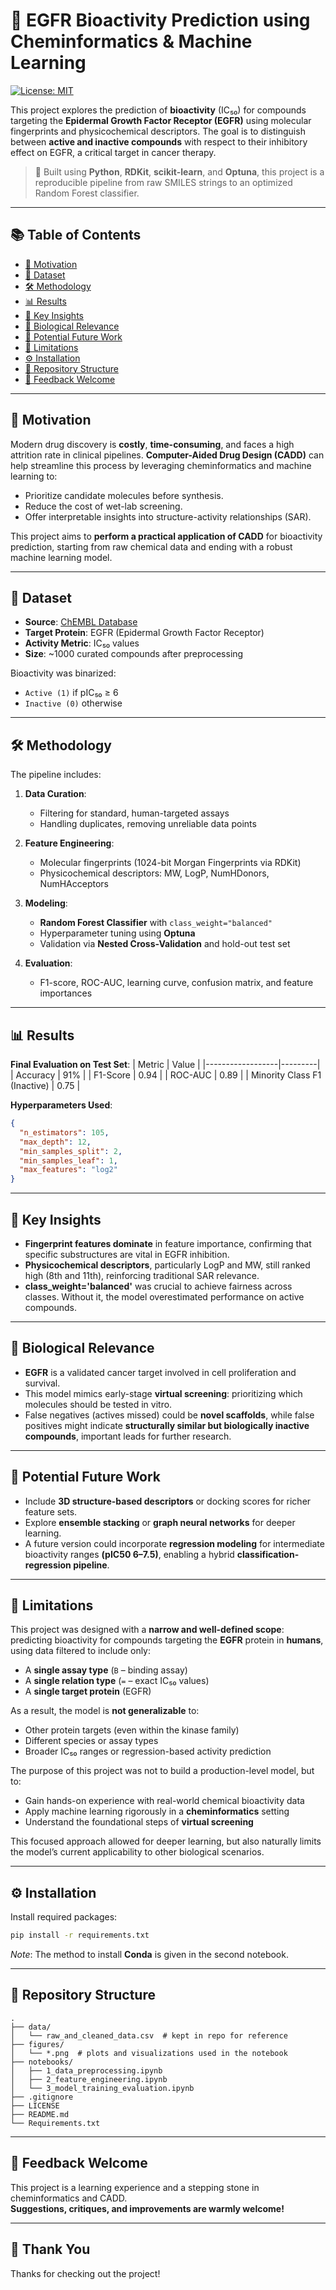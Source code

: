 # 🧬 EGFR Bioactivity Prediction using Cheminformatics & Machine Learning

[![License: MIT](https://img.shields.io/badge/License-MIT-yellow.svg)](LICENSE)

This project explores the prediction of **bioactivity** (IC₅₀) for compounds targeting the **Epidermal Growth Factor Receptor (EGFR)** using molecular fingerprints and physicochemical descriptors. The goal is to distinguish between **active and inactive compounds** with respect to their inhibitory effect on EGFR, a critical target in cancer therapy.

> 🚀 Built using **Python**, **RDKit**, **scikit-learn**, and **Optuna**, this project is a reproducible pipeline from raw SMILES strings to an optimized Random Forest classifier.

---

## 📚 Table of Contents

- [📍 Motivation](#-motivation)
- [🧪 Dataset](#-dataset)
- [🛠️ Methodology](#️-methodology)
- [📊 Results](#-results)
- [🧠 Key Insights](#-key-insights)
- [🧬 Biological Relevance](#-biological-relevance)
- [🔮 Potential Future Work](#-potential-future-work)
- [🚧 Limitations](#-limitations)
- [⚙️ Installation](#️-installation)
- [📁 Repository Structure](#-repository-structure)
- [🤝 Feedback Welcome](#-feedback-welcome)

---

## 📍 Motivation

Modern drug discovery is **costly**, **time-consuming**, and faces a high attrition rate in clinical pipelines. **Computer-Aided Drug Design (CADD)** can help streamline this process by leveraging cheminformatics and machine learning to:

- Prioritize candidate molecules before synthesis.
- Reduce the cost of wet-lab screening.
- Offer interpretable insights into structure-activity relationships (SAR).

This project aims to **perform a practical application of CADD** for bioactivity prediction, starting from raw chemical data and ending with a robust machine learning model.

---

## 🧪 Dataset

- **Source**: [ChEMBL Database](https://www.ebi.ac.uk/chembl/)
- **Target Protein**: EGFR (Epidermal Growth Factor Receptor)
- **Activity Metric**: IC₅₀ values
- **Size**: ~1000 curated compounds after preprocessing

Bioactivity was binarized:
- `Active (1)` if pIC₅₀ ≥ 6
- `Inactive (0)` otherwise

---

## 🛠️ Methodology

The pipeline includes:

1. **Data Curation**:
   - Filtering for standard, human-targeted assays
   - Handling duplicates, removing unreliable data points

2. **Feature Engineering**:
   - Molecular fingerprints (1024-bit Morgan Fingerprints via RDKit)
   - Physicochemical descriptors: MW, LogP, NumHDonors, NumHAcceptors

3. **Modeling**:
   - **Random Forest Classifier** with `class_weight="balanced"`
   - Hyperparameter tuning using **Optuna**
   - Validation via **Nested Cross-Validation** and hold-out test set

4. **Evaluation**:
   - F1-score, ROC-AUC, learning curve, confusion matrix, and feature importances

---

## 📊 Results

**Final Evaluation on Test Set**:
| Metric           | Value   |
|------------------|---------|
| Accuracy         | 91%     |
| F1-Score         | 0.94    |
| ROC-AUC          | 0.89    |
| Minority Class F1 (Inactive) | 0.75 |

**Hyperparameters Used**:
```json
{
  "n_estimators": 105,
  "max_depth": 12,
  "min_samples_split": 2,
  "min_samples_leaf": 1,
  "max_features": "log2"
}
```

---

## 🧠 Key Insights

- **Fingerprint features dominate** in feature importance, confirming that specific substructures are vital in EGFR inhibition.
- **Physicochemical descriptors**, particularly LogP and MW, still ranked high (8th and 11th), reinforcing traditional SAR relevance.
- **class_weight='balanced'** was crucial to achieve fairness across classes. Without it, the model overestimated performance on active compounds.

---

## 🧬 Biological Relevance

- **EGFR** is a validated cancer target involved in cell proliferation and survival.
- This model mimics early-stage **virtual screening**: prioritizing which molecules should be tested in vitro.
- False negatives (actives missed) could be **novel scaffolds**, while false positives might indicate **structurally similar but biologically inactive compounds**, important leads for further research.

---

## 🔮 Potential Future Work

- Include **3D structure-based descriptors** or docking scores for richer feature sets.
- Explore **ensemble stacking** or **graph neural networks** for deeper learning.
- A future version could incorporate **regression modeling** for intermediate bioactivity ranges **(pIC50 6–7.5)**, enabling a hybrid **classification-regression pipeline**.

---

## 🚧 Limitations

This project was designed with a **narrow and well-defined scope**: predicting bioactivity for compounds targeting the **EGFR** protein in **humans**, using data filtered to include only:

- A **single assay type** (`B` – binding assay)
- A **single relation type** (`=` – exact IC₅₀ values)
- A **single target protein** (EGFR)

As a result, the model is **not generalizable** to:

- Other protein targets (even within the kinase family)
- Different species or assay types
- Broader IC₅₀ ranges or regression-based activity prediction

The purpose of this project was not to build a production-level model, but to:

- Gain hands-on experience with real-world chemical bioactivity data
- Apply machine learning rigorously in a **cheminformatics** setting
- Understand the foundational steps of **virtual screening**

This focused approach allowed for deeper learning, but also naturally limits the model’s current applicability to other biological scenarios.

---

## ⚙️ Installation

Install required packages:

```bash
pip install -r requirements.txt
```

*Note*: The method to install **Conda** is given in the second notebook. 

---

## 📁 Repository Structure

```
.
├── data/
│   └── raw_and_cleaned_data.csv  # kept in repo for reference
├── figures/
│   └── *.png  # plots and visualizations used in the notebook
├── notebooks/
│   ├── 1_data_preprocessing.ipynb
│   ├── 2_feature_engineering.ipynb
│   └── 3_model_training_evaluation.ipynb
├── .gitignore
├── LICENSE
├── README.md
└── Requirements.txt
```

---

## 🤝 Feedback Welcome

This project is a learning experience and a stepping stone in cheminformatics and CADD.  
**Suggestions, critiques, and improvements are warmly welcome!**

---

## 🙏 Thank You

Thanks for checking out the project! 
